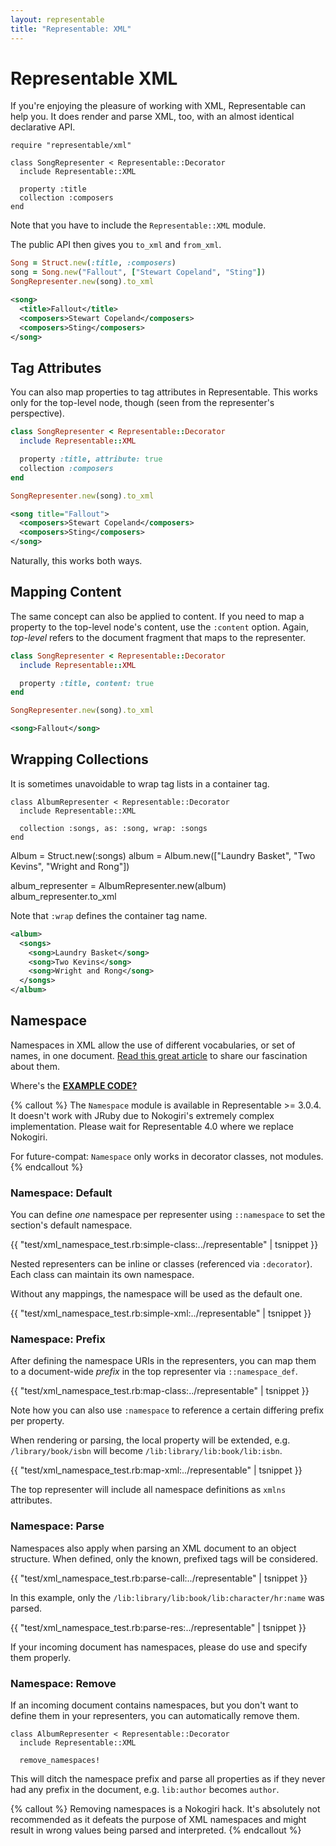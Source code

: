 ```yaml
---
layout: representable
title: "Representable: XML"
---
```


# Representable XML

If you're enjoying the pleasure of working with XML, Representable can help you. It does render and parse XML, too, with an almost identical declarative API.

    require "representable/xml"

    class SongRepresenter < Representable::Decorator
      include Representable::XML

      property :title
      collection :composers
    end

Note that you have to include the `Representable::XML` module.

The public API then gives you `to_xml` and `from_xml`.

```ruby
Song = Struct.new(:title, :composers)
song = Song.new("Fallout", ["Stewart Copeland", "Sting"])
SongRepresenter.new(song).to_xml
```

```xml
<song>
  <title>Fallout</title>
  <composers>Stewart Copeland</composers>
  <composers>Sting</composers>
</song>
```

## Tag Attributes

You can also map properties to tag attributes in Representable. This works only for the top-level node, though (seen from the representer's perspective).

```ruby
class SongRepresenter < Representable::Decorator
  include Representable::XML

  property :title, attribute: true
  collection :composers
end

SongRepresenter.new(song).to_xml
```

```xml
<song title="Fallout">
  <composers>Stewart Copeland</composers>
  <composers>Sting</composers>
</song>
```

Naturally, this works both ways.

## Mapping Content

The same concept can also be applied to content. If you need to map a property to the top-level node's content, use the `:content` option. Again, _top-level_ refers to the document fragment that maps to the representer.

```ruby
class SongRepresenter < Representable::Decorator
  include Representable::XML

  property :title, content: true
end

SongRepresenter.new(song).to_xml
```

```xml
<song>Fallout</song>
```

## Wrapping Collections

It is sometimes unavoidable to wrap tag lists in a container tag.

    class AlbumRepresenter < Representable::Decorator
      include Representable::XML

      collection :songs, as: :song, wrap: :songs
    end

Album = Struct.new(:songs)
album = Album.new(["Laundry Basket", "Two Kevins", "Wright and Rong"])

album_representer = AlbumRepresenter.new(album)
album_representer.to_xml

Note that `:wrap` defines the container tag name.

```xml
<album>
  <songs>
    <song>Laundry Basket</song>
    <song>Two Kevins</song>
    <song>Wright and Rong</song>
  </songs>
</album>
```

## Namespace

Namespaces in XML allow the use of different vocabularies, or set of names, in one document. [Read this great article](http://books.xmlschemata.org/relaxng/relax-CHP-11-SECT-1.html) to share our fascination about them.

<i class="fa fa-download" aria-hidden="true"></i> Where's the [**EXAMPLE CODE?**](https://github.com/trailblazer/representable/blob/master/test/xml_namespace_test.rb)

{% callout %}
  The `Namespace` module is available in Representable >= 3.0.4. It doesn't work with JRuby due to Nokogiri's extremely complex implementation. Please wait for Representable 4.0 where we replace Nokogiri.

  For future-compat: `Namespace` only works in decorator classes, not modules.
{% endcallout %}


### Namespace: Default

You can define *one* namespace per representer using `::namespace` to set the section's default namespace.

{{ "test/xml_namespace_test.rb:simple-class:../representable" | tsnippet }}

Nested representers can be inline or classes (referenced via `:decorator`). Each class can maintain its own namespace.

Without any mappings, the namespace will be used as the default one.

{{ "test/xml_namespace_test.rb:simple-xml:../representable" | tsnippet }}

### Namespace: Prefix

After defining the namespace URIs in the representers, you can map them to a document-wide *prefix* in the top representer via `::namespace_def`.

{{ "test/xml_namespace_test.rb:map-class:../representable" | tsnippet }}

Note how you can also use `:namespace` to reference a certain differing prefix per property.

When rendering or parsing, the local property will be extended, e.g. `/library/book/isbn` will become `/lib:library/lib:book/lib:isbn`.

{{ "test/xml_namespace_test.rb:map-xml:../representable" | tsnippet }}

The top representer will include all namespace definitions as `xmlns` attributes.

### Namespace: Parse

Namespaces also apply when parsing an XML document to an object structure. When defined, only the known, prefixed tags will be considered.

{{ "test/xml_namespace_test.rb:parse-call:../representable" | tsnippet }}

In this example, only the `/lib:library/lib:book/lib:character/hr:name` was parsed.

{{ "test/xml_namespace_test.rb:parse-res:../representable" | tsnippet }}

If your incoming document has namespaces, please do use and specify them properly.

### Namespace: Remove

If an incoming document contains namespaces, but you don't want to define them in your representers, you can automatically remove them.

    class AlbumRepresenter < Representable::Decorator
      include Representable::XML

      remove_namespaces!

This will ditch the namespace prefix and parse all properties as if they never had any prefix in the document, e.g. `lib:author` becomes `author`.

{% callout %}
  Removing namespaces is a Nokogiri hack. It's absolutely not recommended as it defeats the purpose of XML namespaces and might result in wrong values being parsed and interpreted.
{% endcallout %}

